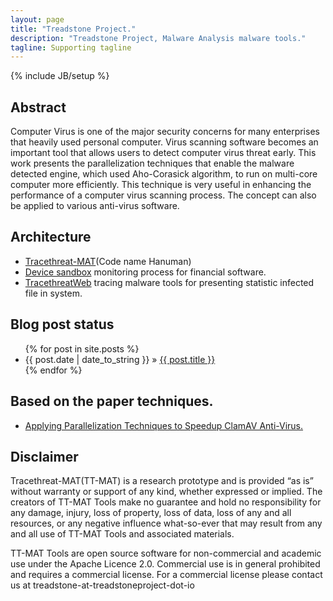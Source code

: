 ```yaml
---
layout: page
title: "Treadstone Project."
description: "Treadstone Project, Malware Analysis malware tools."
tagline: Supporting tagline
---
```

{% include JB/setup %}


## Abstract

Computer Virus is one of the major security concerns for many enterprises that heavily used personal computer. Virus scanning software becomes an important tool that allows users to detect computer virus threat early. This work presents the parallelization techniques that enable the malware detected engine, which used Aho-Corasick algorithm, to run on multi-core computer more efficiently. This technique is very useful in enhancing the performance of a computer virus scanning process. The concept can also be applied to various anti-virus software.

    
## Architecture

* [Tracethreat-MAT](https://github.com/treadstoneproject/tracethreat-mat)(Code name Hanuman)
* [Device sandbox](#) monitoring process for financial software.
* [TracethreatWeb](#) tracing malware tools for presenting statistic infected file in system.


## Blog post status

<ul class="posts">
  {% for post in site.posts %}
    <li><span>{{ post.date | date_to_string }}</span> &raquo; <a href="{{ BASE_PATH }}{{ post.url }}">{{ post.title }}</a></li>
  {% endfor %}
</ul>

## Based on the paper techniques.

* [Applying Parallelization Techniques to Speedup ClamAV Anti-Virus.](https://www.researchgate.net/publication/262820325_Applying_Parallelization_Techniques_to_Speedup_ClamAV_Anti-Virus)

## Disclaimer

Tracethreat-MAT(TT-MAT) is a research prototype and is provided “as is” without warranty or support of any kind, whether expressed or implied. The creators of TT-MAT Tools make no guarantee and hold no responsibility for any damage, injury, loss of property, loss of data, loss of any and all resources, or any negative influence what-so-ever that may result from any and all use of TT-MAT Tools and associated materials. 

TT-MAT Tools are open source software for non-commercial and academic use under the Apache Licence 2.0. Commercial use is in general prohibited and requires a commercial license. For a commercial license please contact us at treadstone-at-treadstoneproject-dot-io
